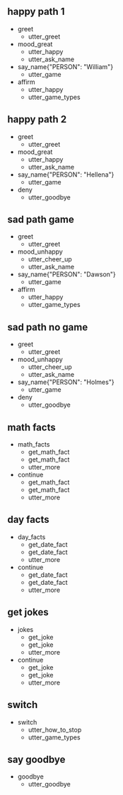 ## happy path 1
* greet
  - utter_greet
* mood_great
  - utter_happy
  - utter_ask_name
* say_name{"PERSON": "William"}
  - utter_game
* affirm
  - utter_happy
  - utter_game_types

## happy path 2
* greet
  - utter_greet
* mood_great
  - utter_happy
  - utter_ask_name
* say_name{"PERSON": "Hellena"}
  - utter_game
* deny
  - utter_goodbye

## sad path game
* greet
  - utter_greet
* mood_unhappy
  - utter_cheer_up
  - utter_ask_name
* say_name{"PERSON": "Dawson"}
  - utter_game
* affirm
  - utter_happy
  - utter_game_types

## sad path no game
* greet
  - utter_greet
* mood_unhappy
  - utter_cheer_up
  - utter_ask_name
* say_name{"PERSON": "Holmes"}
  - utter_game
* deny
  - utter_goodbye

## math facts
* math_facts
  - get_math_fact
  - get_math_fact
  - utter_more
* continue
  - get_math_fact
  - get_math_fact
  - utter_more

## day facts
* day_facts
  - get_date_fact
  - get_date_fact
  - utter_more
* continue
  - get_date_fact
  - get_date_fact
  - utter_more

## get jokes
* jokes
  - get_joke
  - get_joke
  - utter_more
* continue
  - get_joke
  - get_joke
  - utter_more

## switch
* switch
  - utter_how_to_stop
  - utter_game_types

## say goodbye
* goodbye
  - utter_goodbye
